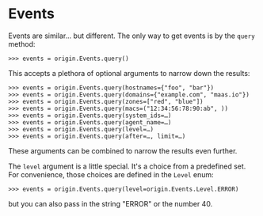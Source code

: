 # Events

Events are similar... but different. The only way to get events is by
the ``query`` method:

```pycon
>>> events = origin.Events.query()
```

This accepts a plethora of optional arguments to narrow down the results:

```pycon
>>> events = origin.Events.query(hostnames={"foo", "bar"})
>>> events = origin.Events.query(domains={"example.com", "maas.io"})
>>> events = origin.Events.query(zones=["red", "blue"])
>>> events = origin.Events.query(macs=("12:34:56:78:90:ab", ))
>>> events = origin.Events.query(system_ids=…)
>>> events = origin.Events.query(agent_name=…)
>>> events = origin.Events.query(level=…)
>>> events = origin.Events.query(after=…, limit=…)
```

These arguments can be combined to narrow the results even further.

The ``level`` argument is a little special. It's a choice from a
predefined set. For convenience, those choices are defined in the
``Level`` enum:

```pycon
>>> events = origin.Events.query(level=origin.Events.Level.ERROR)
```

but you can also pass in the string "ERROR" or the number 40.
